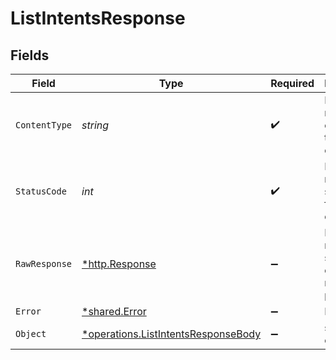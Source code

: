 # ListIntentsResponse


## Fields

| Field                                                                                     | Type                                                                                      | Required                                                                                  | Description                                                                               |
| ----------------------------------------------------------------------------------------- | ----------------------------------------------------------------------------------------- | ----------------------------------------------------------------------------------------- | ----------------------------------------------------------------------------------------- |
| `ContentType`                                                                             | *string*                                                                                  | :heavy_check_mark:                                                                        | HTTP response content type for this operation                                             |
| `StatusCode`                                                                              | *int*                                                                                     | :heavy_check_mark:                                                                        | HTTP response status code for this operation                                              |
| `RawResponse`                                                                             | [*http.Response](https://pkg.go.dev/net/http#Response)                                    | :heavy_minus_sign:                                                                        | Raw HTTP response; suitable for custom response parsing                                   |
| `Error`                                                                                   | [*shared.Error](../../models/shared/error.md)                                             | :heavy_minus_sign:                                                                        | Error                                                                                     |
| `Object`                                                                                  | [*operations.ListIntentsResponseBody](../../models/operations/listintentsresponsebody.md) | :heavy_minus_sign:                                                                        | successful operation                                                                      |